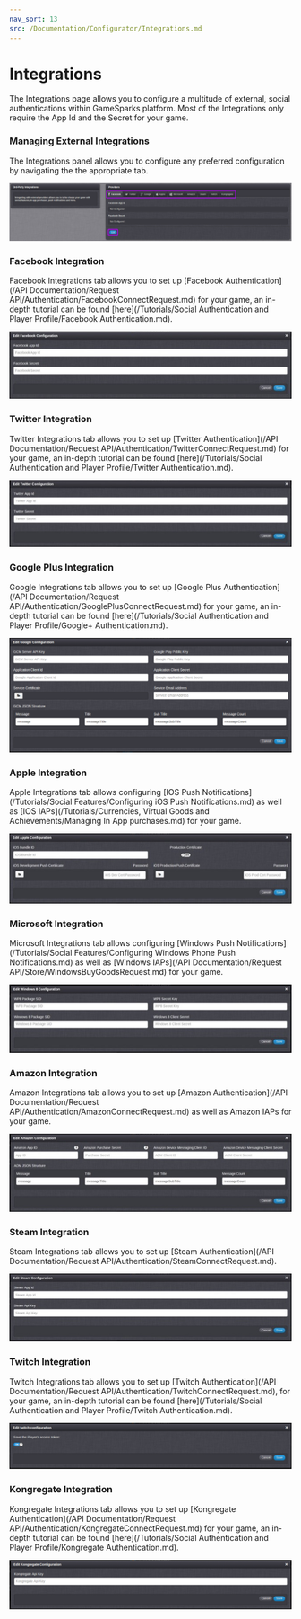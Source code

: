 ```yaml
---
nav_sort: 13
src: /Documentation/Configurator/Integrations.md
---
```


# Integrations

The Integrations page allows you to configure a multitude of external, social authentications within GameSparks platform. Most of the Integrations only require the App Id and the Secret for your game.

### Managing External Integrations

The Integrations panel allows you to configure any preferred configuration by navigating the the appropriate tab.

![](img/Integrations/1.png)

### Facebook Integration

Facebook Integrations tab allows you to set up [Facebook Authentication](/API Documentation/Request API/Authentication/FacebookConnectRequest.md) for your game, an in-depth tutorial can be found [here](/Tutorials/Social Authentication and Player Profile/Facebook Authentication.md).

![](img/Integrations/2.jpg)

### Twitter Integration

Twitter Integrations tab allows you to set up [Twitter Authentication](/API Documentation/Request API/Authentication/TwitterConnectRequest.md) for your game, an in-depth tutorial can be found [here](/Tutorials/Social Authentication and Player Profile/Twitter Authentication.md).

![](img/Integrations/3.jpg)

### Google Plus Integration

Google Integrations tab allows you to set up [Google Plus Authentication](/API Documentation/Request API/Authentication/GooglePlusConnectRequest.md) for your game, an in-depth tutorial can be found [here](/Tutorials/Social Authentication and Player Profile/Google+ Authentication.md).

![](img/Integrations/4.png)

### Apple Integration

Apple Integrations tab allows configuring [IOS Push Notifications](/Tutorials/Social Features/Configuring iOS Push Notifications.md) as well as [IOS IAPs](/Tutorials/Currencies, Virtual Goods and Achievements/Managing In App purchases.md) for your game.

![](img/Integrations/5.jpg)

### Microsoft Integration

Microsoft Integrations tab allows configuring [Windows Push Notifications](/Tutorials/Social Features/Configuring Windows Phone Push Notifications.md) as well as [Windows IAPs](/API Documentation/Request API/Store/WindowsBuyGoodsRequest.md) for your game.

![](img/Integrations/6.jpg)

### Amazon Integration

Amazon Integrations tab allows you to set up [Amazon Authentication](/API Documentation/Request API/Authentication/AmazonConnectRequest.md) as well as Amazon IAPs for your game.

![](img/Integrations/7.jpg)

### Steam Integration

Steam Integrations tab allows you to set up [Steam Authentication](/API Documentation/Request API/Authentication/SteamConnectRequest.md).

![](img/Integrations/8.jpg)

### Twitch Integration

Twitch Integrations tab allows you to set up [Twitch Authentication](/API Documentation/Request API/Authentication/TwitchConnectRequest.md), for your game, an in-depth tutorial can be found [here](/Tutorials/Social Authentication and Player Profile/Twitch Authentication.md).

![](img/Integrations/9.png)

### Kongregate Integration

Kongregate Integrations tab allows you to set up [Kongregate Authentication](/API Documentation/Request API/Authentication/KongregateConnectRequest.md) for your game, an in-depth tutorial can be found [here](/Tutorials/Social Authentication and Player Profile/Kongregate Authentication.md).

![](img/Integrations/10.png)
